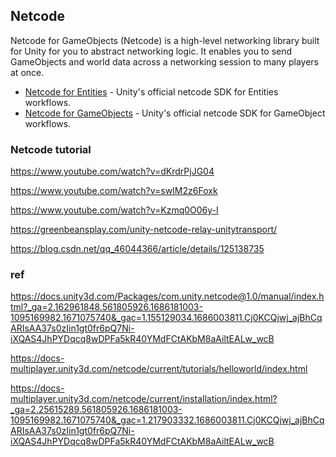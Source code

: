 ## Netcode
Netcode for GameObjects (Netcode) is a high-level networking library built for Unity for you to abstract networking logic. It enables you to send GameObjects and world data across a networking session to many players at once.

-   [Netcode for Entities](https://docs.unity3d.com/Packages/com.unity.netcode@latest) - Unity's official netcode SDK for Entities workflows.
-   [Netcode for GameObjects](https://github.com/Unity-Technologies/com.unity.netcode.gameobjects) - Unity's official netcode SDK for GameObject workflows.

### Netcode tutorial
https://www.youtube.com/watch?v=dKrdrPjJG04

https://www.youtube.com/watch?v=swIM2z6Foxk

https://www.youtube.com/watch?v=Kzmq0O06y-I

https://greenbeansplay.com/unity-netcode-relay-unitytransport/

https://blog.csdn.net/qq_46044366/article/details/125138735

### ref 
https://docs.unity3d.com/Packages/com.unity.netcode@1.0/manual/index.html?_ga=2.162961848.561805926.1686181003-1095169982.1671075740&_gac=1.155129034.1686003811.Cj0KCQjwj_ajBhCqARIsAA37s0zIin1gt0fr6pQ7Ni-iXQAS4JhPYDqcq8wDPFa5kR40YMdFCtAKbM8aAiltEALw_wcB

https://docs-multiplayer.unity3d.com/netcode/current/tutorials/helloworld/index.html

https://docs-multiplayer.unity3d.com/netcode/current/installation/index.html?_ga=2.25615289.561805926.1686181003-1095169982.1671075740&_gac=1.217903332.1686003811.Cj0KCQjwj_ajBhCqARIsAA37s0zIin1gt0fr6pQ7Ni-iXQAS4JhPYDqcq8wDPFa5kR40YMdFCtAKbM8aAiltEALw_wcB
